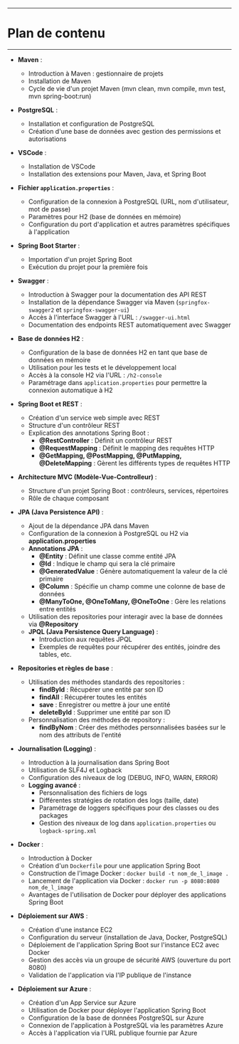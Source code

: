 ----
# Plan de contenu
----

- **Maven** :
  - Introduction à Maven : gestionnaire de projets
  - Installation de Maven
  - Cycle de vie d'un projet Maven (mvn clean, mvn compile, mvn test, mvn spring-boot:run)

- **PostgreSQL** :
  - Installation et configuration de PostgreSQL
  - Création d'une base de données avec gestion des permissions et autorisations

- **VSCode** :
  - Installation de VSCode
  - Installation des extensions pour Maven, Java, et Spring Boot

- **Fichier `application.properties`** :
  - Configuration de la connexion à PostgreSQL (URL, nom d'utilisateur, mot de passe)
  - Paramètres pour H2 (base de données en mémoire)
  - Configuration du port d'application et autres paramètres spécifiques à l'application

- **Spring Boot Starter** :
  - Importation d'un projet Spring Boot
  - Exécution du projet pour la première fois

- **Swagger** :
  - Introduction à Swagger pour la documentation des API REST
  - Installation de la dépendance Swagger via Maven (`springfox-swagger2` et `springfox-swagger-ui`)
  - Accès à l'interface Swagger à l'URL : `/swagger-ui.html`
  - Documentation des endpoints REST automatiquement avec Swagger

- **Base de données H2** :
  - Configuration de la base de données H2 en tant que base de données en mémoire
  - Utilisation pour les tests et le développement local
  - Accès à la console H2 via l'URL : `/h2-console`
  - Paramétrage dans `application.properties` pour permettre la connexion automatique à H2

- **Spring Boot et REST** :
  - Création d'un service web simple avec REST
  - Structure d'un contrôleur REST
  - Explication des annotations Spring Boot : 
    - **@RestController** : Définit un contrôleur REST
    - **@RequestMapping** : Définit le mapping des requêtes HTTP
    - **@GetMapping, @PostMapping, @PutMapping, @DeleteMapping** : Gèrent les différents types de requêtes HTTP

- **Architecture MVC (Modèle-Vue-Controlleur)** :
  - Structure d'un projet Spring Boot : contrôleurs, services, répertoires
  - Rôle de chaque composant

- **JPA (Java Persistence API)** :
  - Ajout de la dépendance JPA dans Maven
  - Configuration de la connexion à PostgreSQL ou H2 via **application.properties**
  - **Annotations JPA** :
    - **@Entity** : Définit une classe comme entité JPA
    - **@Id** : Indique le champ qui sera la clé primaire
    - **@GeneratedValue** : Génère automatiquement la valeur de la clé primaire
    - **@Column** : Spécifie un champ comme une colonne de base de données
    - **@ManyToOne, @OneToMany, @OneToOne** : Gère les relations entre entités
  - Utilisation des repositories pour interagir avec la base de données via **@Repository**
  - **JPQL (Java Persistence Query Language)** :
    - Introduction aux requêtes JPQL
    - Exemples de requêtes pour récupérer des entités, joindre des tables, etc.

- **Repositories et règles de base** :
  - Utilisation des méthodes standards des repositories :
    - **findById** : Récupérer une entité par son ID
    - **findAll** : Récupérer toutes les entités
    - **save** : Enregistrer ou mettre à jour une entité
    - **deleteById** : Supprimer une entité par son ID
  - Personnalisation des méthodes de repository :
    - **findByNom** : Créer des méthodes personnalisées basées sur le nom des attributs de l'entité

- **Journalisation (Logging)** :
  - Introduction à la journalisation dans Spring Boot
  - Utilisation de SLF4J et Logback
  - Configuration des niveaux de log (DEBUG, INFO, WARN, ERROR)
  - **Logging avancé** :
    - Personnalisation des fichiers de logs
    - Différentes stratégies de rotation des logs (taille, date)
    - Paramétrage de loggers spécifiques pour des classes ou des packages
    - Gestion des niveaux de log dans `application.properties` ou `logback-spring.xml`

- **Docker** :
  - Introduction à Docker
  - Création d'un `Dockerfile` pour une application Spring Boot
  - Construction de l'image Docker : `docker build -t nom_de_l_image .`
  - Lancement de l'application via Docker : `docker run -p 8080:8080 nom_de_l_image`
  - Avantages de l'utilisation de Docker pour déployer des applications Spring Boot

- **Déploiement sur AWS** :
  - Création d'une instance EC2
  - Configuration du serveur (installation de Java, Docker, PostgreSQL)
  - Déploiement de l'application Spring Boot sur l'instance EC2 avec Docker
  - Gestion des accès via un groupe de sécurité AWS (ouverture du port 8080)
  - Validation de l'application via l'IP publique de l'instance

- **Déploiement sur Azure** :
  - Création d'un App Service sur Azure
  - Utilisation de Docker pour déployer l'application Spring Boot
  - Configuration de la base de données PostgreSQL sur Azure
  - Connexion de l'application à PostgreSQL via les paramètres Azure
  - Accès à l'application via l'URL publique fournie par Azure

